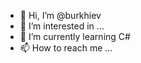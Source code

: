 - 👋 Hi, I’m @burkhiev
- 👀 I’m interested in ...
- 🌱 I’m currently learning C#
- 📫 How to reach me ...

<!---
burkhiev/burkhiev is a ✨ special ✨ repository because its `README.md` (this file) appears on your GitHub profile.
You can click the Preview link to take a look at your changes.
--->
